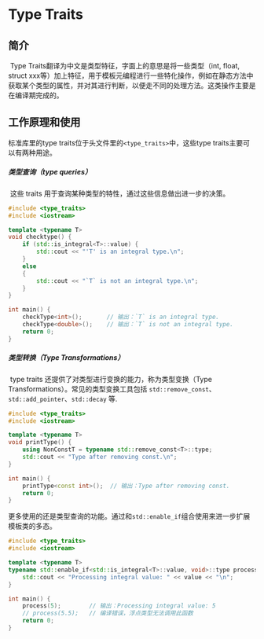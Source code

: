 # Type Traits

## 简介

​	Type Traits翻译为中文是类型特征，字面上的意思是将一些类型（int, float, struct xxx等）加上特征，用于模板元编程进行一些特化操作，例如在静态方法中获取某个类型的属性，并对其进行判断，以便走不同的处理方法。这类操作主要是在编译期完成的。



## 工作原理和使用

标准库里的type traits位于头文件里的`<type_traits>`中，这些type traits主要可以有两种用途。

##### 类型查询（type queries）

​	这些 traits 用于查询某种类型的特性，通过这些信息做出进一步的决策。

```c++
#include <type_traits>
#include <iostream>

template <typename T>
void checktype() {
    if (std::is_integral<T>::value) {
        std::cout << "'T' is an integral type.\n";
    }
    else
    {
        std::cout << "`T` is not an integral type.\n";
    }
}

int main() {
    checkType<int>();       // 输出：`T` is an integral type.
    checkType<double>();    // 输出：`T` is not an integral type.
    return 0;
}
```

##### 类型转换（Type Transformations）

​	type traits 还提供了对类型进行变换的能力，称为类型变换（Type Transformations）。常见的类型变换工具包括 `std::remove_const`、`std::add_pointer`、`std::decay` 等.

```c++
#include <type_traits>
#include <iostream>

template <typename T>
void printType() {
    using NonConstT = typename std::remove_const<T>::type;
    std::cout << "Type after removing const.\n";
}

int main() {
    printType<const int>();  // 输出：Type after removing const.
    return 0;
}
```



​	更多使用的还是类型查询的功能。通过和`std::enable_if`组合使用来进一步扩展模板类的多态。

```c++
#include <type_traits>
#include <iostream>

template <typename T>
typename std::enable_if<std::is_integral<T>::value, void>::type process(T value) {
    std::cout << "Processing integral value: " << value << "\n";
}

int main() {
    process(5);        // 输出：Processing integral value: 5
    // process(5.5);   // 编译错误，浮点类型无法调用此函数
    return 0;
}
```

